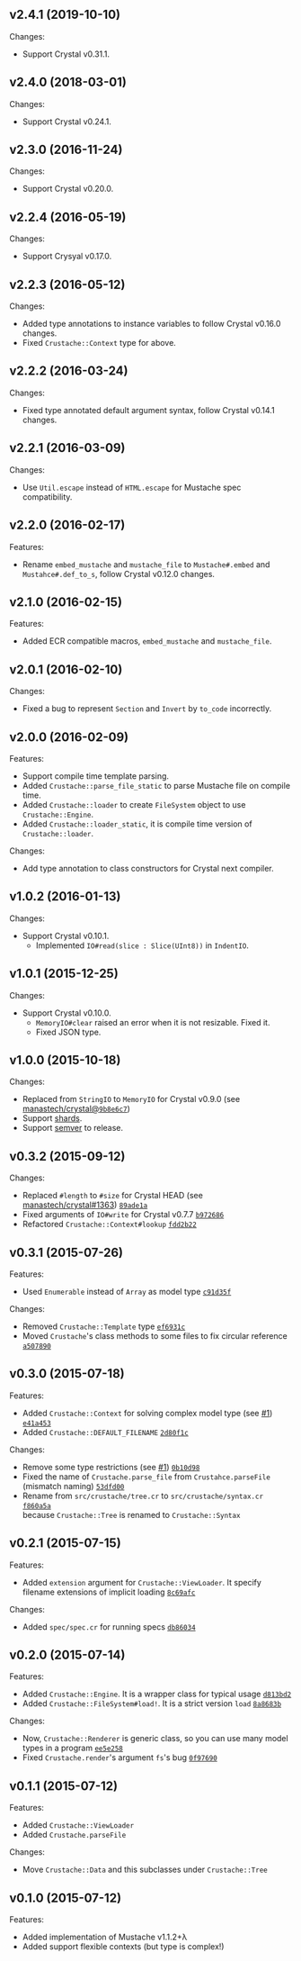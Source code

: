 ## v2.4.1 (2019-10-10)

Changes:

  - Support Crystal v0.31.1.

## v2.4.0 (2018-03-01)

Changes:

  - Support Crystal v0.24.1.

## v2.3.0 (2016-11-24)

Changes:

  - Support Crystal v0.20.0.

## v2.2.4 (2016-05-19)

Changes:

  - Support Crysyal v0.17.0.

## v2.2.3 (2016-05-12)

Changes:

  - Added type annotations to instance variables to follow Crystal v0.16.0 changes.
  - Fixed `Crustache::Context` type for above.

## v2.2.2 (2016-03-24)

Changes:

  - Fixed type annotated default argument syntax, follow Crystal v0.14.1 changes.

## v2.2.1 (2016-03-09)

Changes:

  - Use `Util.escape` instead of `HTML.escape` for Mustache spec compatibility.

## v2.2.0 (2016-02-17)

Features:

  - Rename `embed_mustache` and `mustache_file` to `Mustache#.embed` and `Mustahce#.def_to_s`, follow Crystal v0.12.0 changes.

## v2.1.0 (2016-02-15)

Features:

  - Added ECR compatible macros, `embed_mustache` and `mustache_file`.

## v2.0.1 (2016-02-10)

Changes:

  - Fixed a bug to represent `Section` and `Invert` by `to_code` incorrectly.

## v2.0.0 (2016-02-09)

Features:

  - Support compile time template parsing.
  - Added `Crustache::parse_file_static` to parse Mustache file on compile time.
  - Added `Crustache::loader` to create `FileSystem` object to use `Crustache::Engine`.
  - Added `Crustache::loader_static`, it is compile time version of `Crustache::loader`.

Changes:

  - Add type annotation to class constructors for Crystal next compiler.

## v1.0.2 (2016-01-13)

Changes:

  - Support Crystal v0.10.1.
    - Implemented `IO#read(slice : Slice(UInt8))` in `IndentIO`.

## v1.0.1 (2015-12-25)

Changes:

  - Support Crystal v0.10.0.
    - `MemoryIO#clear` raised an error when it is not resizable. Fixed it.
    - Fixed JSON type.

## v1.0.0 (2015-10-18)

Changes:

  - Replaced from `StringIO` to `MemoryIO` for Crystal v0.9.0 (see [manastech/crystal@`9b8e6c7`](https://github.com/manastech/crystal/commit/9b8e6c7e5f35b62503cd1507b1097d6c20c398dd))
  - Support [shards](https://github.com/ysbaddaden/shards).
  - Support [semver](http://semver.org/) to release.

## v0.3.2 (2015-09-12)

Changes:

  - Replaced `#length` to `#size` for Crystal HEAD (see [manastech/crystal#1363](https://github.com/manastech/crystal/issues/1363)) [`89ade1a`](https://github.com/MakeNowJust/crustache/commit/89ade1a026e45517a0a0a1aac126ed21490a2094)
  - Fixed arguments of `IO#write` for Crystal v0.7.7 [`b972686`](https://github.com/MakeNowJust/crustache/commit/b972686a2ac666000d67ed4add8fd2d7bd3e56b7)
  - Refactored `Crustache::Context#lookup` [`fdd2b22`](https://github.com/MakeNowJust/crustache/commit/fdd2b2214b98842c90ac887a4d32364ee86e1de9)

## v0.3.1 (2015-07-26)

Features:

  - Used `Enumerable` instead of `Array` as model type [`c91d35f`](https://github.com/MakeNowJust/crustache/commit/c91d35f3507e2f93f86e2632abb67f8c21722900)

Changes:

  - Removed `Crustache::Template` type [`ef6931c`](https://github.com/MakeNowJust/crustache/commit/ef6931c71d33ab8a6c841e30087befdb416220d9)
  - Moved `Crustache`'s class methods to some files to fix circular reference [`a507890`](https://github.com/MakeNowJust/crustache/commit/a507890a14bd8c6d466cfd31ce043560f009f938)

## v0.3.0 (2015-07-18)

Features:

  - Added `Crustache::Context` for solving complex model type (see [#1](https://github.com/MakeNowJust/crustache/issues/1)) [`e41a453`](https://github.com/MakeNowJust/crustache/commit/e41a453734164dd3337f325a120f11ee1975832e)
  - Added `Crustache::DEFAULT_FILENAME` [`2d80f1c`](https://github.com/MakeNowJust/crustache/commit/2d80f1c179d21225809579fe8ebd32eaa90cfd20)

Changes:

  - Remove some type restrictions (see [#1](https://github.com/MakeNowJust/crustache/issues/1)) [`0b10d98`](https://github.com/MakeNowJust/crustache/commit/0b10d987a4122607c79593ba305f333de65089cf)
  - Fixed the name of `Crustache.parse_file` from `Crustahce.parseFile` (mismatch naming) [`53dfd00`](https://github.com/MakeNowJust/crustache/commit/53dfd00f4298e9cd9f46b195e1d5e78a3459e2d3)
  - Rename from `src/crustache/tree.cr` to `src/crustache/syntax.cr` [`f860a5a`](https://github.com/MakeNowJust/crustache/commit/f860a5a4d7a194309e38fb026cc12cd5d8941e6a)   
    because `Crustache::Tree` is renamed to `Crustache::Syntax`

## v0.2.1 (2015-07-15)

Features:

  - Added `extension` argument for `Crustache::ViewLoader`. It specify filename extensions of implicit loading [`8c69afc`](https://github.com/MakeNowJust/crustache/commit/8c69afc70cf40c6ea93329135d23af1dc4bab7ab)

Changes:

  - Added `spec/spec.cr` for running specs [`db86034`](https://github.com/MakeNowJust/crustache/commit/db86034c49b4bfcd1b793c03b663ebb8f915bcd6)

## v0.2.0 (2015-07-14)

Features:

  - Added `Crustache::Engine`. It is a wrapper class for typical usage [`d813bd2`](https://github.com/MakeNowJust/crustache/commit/d813bd202336f4730cc704e1d607eca8618cb044)
  - Added `Crustache::FileSystem#load!`. It is a strict version `load` [`8a8683b`](https://github.com/MakeNowJust/crustache/commit/8a8683b193a257aa89c8a838d8f3e37037900f6d)

Changes:

  - Now, `Crustache::Renderer` is generic class,
    so you can use many model types in a program [`ee5e258`](https://github.com/MakeNowJust/crustache/commit/ee5e258a54892d679efad03362ae34546c9645f3)
  - Fixed `Crustache.render`'s argument `fs`'s bug [`0f97690`](https://github.com/MakeNowJust/crustache/commit/0f97690c97c35df9cb157b602fb9b999c818449b)

## v0.1.1 (2015-07-12)

Features:

  - Added `Crustache::ViewLoader`
  - Added `Crustache.parseFile`

Changes:

  - Move `Crustache::Data` and this subclasses under `Crustache::Tree`

## v0.1.0 (2015-07-12)

Features:

  - Added implementation of Mustache v1.1.2+λ
  - Added support flexible contexts (but type is complex!)
